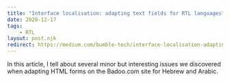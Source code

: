 ```yaml
---
title: "Interface localisation: adapting text fields for RTL languages"
date: 2020-12-17
tags:
    - RTL
layout: post.njk
redirect: https://medium.com/bumble-tech/interface-localisation-adapting-text-fields-for-rtl-languages-67a386006a17
---
```


In this article, I tell about several minor but interesting issues we discovered when adapting HTML forms on the Badoo.com site for Hebrew and Arabic.
